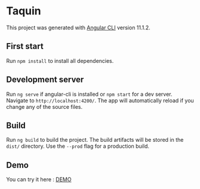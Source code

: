 # Taquin

This project was generated with [Angular CLI](https://github.com/angular/angular-cli) version 11.1.2.

## First start

Run `npm install` to install all dependencies.

## Development server

Run `ng serve` if angular-cli is installed or `npm start` for a dev server. Navigate to `http://localhost:4200/`. The app will automatically reload if you change any of the source files.


## Build

Run `ng build` to build the project. The build artifacts will be stored in the `dist/` directory. Use the `--prod` flag for a production build.

## Demo

You can try it here : [DEMO](https://tarikferdaoussi.github.io/taquin/taquin)

